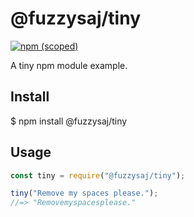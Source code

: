 # @fuzzysaj/tiny

[![npm (scoped)](https://img.shields.io/npm/v/@fuzzysaj/tiny.svg)](https://www.npmjs.com/package/@fuzzysaj/tiny)

A tiny npm module example.

## Install

$ npm install @fuzzysaj/tiny

## Usage

```js
const tiny = require("@fuzzysaj/tiny");

tiny("Remove my spaces please.");
//=> "Removemyspacesplease."
```